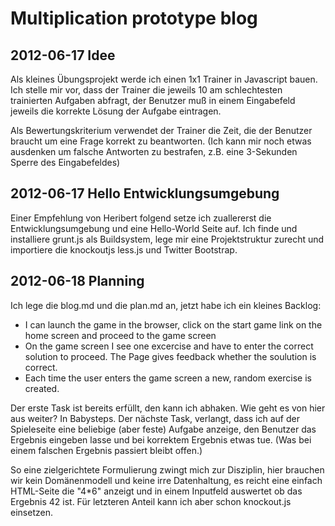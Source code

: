 # Multiplication prototype blog

## 2012-06-17 Idee

Als kleines Übungsprojekt werde ich einen 1x1 Trainer in Javascript bauen. Ich stelle mir vor, dass der Trainer
die jeweils 10 am schlechtesten trainierten Aufgaben abfragt, der Benutzer muß in einem Eingabefeld jeweils die korrekte
Lösung der Aufgabe eintragen.

Als Bewertungskriterium verwendet der Trainer die
Zeit, die der Benutzer braucht um eine Frage korrekt zu beantworten. (Ich kann mir noch etwas ausdenken um
falsche Antworten zu bestrafen, z.B. eine 3-Sekunden Sperre des Eingabefeldes)

## 2012-06-17 Hello Entwicklungsumgebung

Einer Empfehlung von Heribert folgend setze ich zuallererst die Entwicklungsumgebung und eine Hello-World Seite
auf. Ich finde und installiere grunt.js als Buildsystem, lege mir eine Projektstruktur zurecht und importiere
die knockoutjs less.js und Twitter Bootstrap.

## 2012-06-18 Planning

Ich lege die blog.md und die plan.md an, jetzt habe ich ein kleines Backlog:

* I can launch the game in the browser, click on the start game link on the home screen and proceed to the game screen
* On the game screen I see one excercise and have to enter the correct solution to proceed. The Page gives feedback whether the soulution is correct.
* Each time the user enters the game screen a new, random exercise is created.

Der erste Task ist bereits erfüllt, den kann ich abhaken. Wie geht es von hier aus weiter? In Babysteps. Der nächste
Task, verlangt, dass ich auf der Spieleseite eine beliebige (aber feste) Aufgabe anzeige, den Benutzer das Ergebnis
eingeben lasse und bei korrektem Ergebnis etwas tue. (Was bei einem falschen Ergebnis passiert bleibt offen.)

So eine zielgerichtete Formulierung zwingt mich zur Disziplin, hier brauchen wir kein Domänenmodell und keine
irre Datenhaltung, es reicht eine einfach HTML-Seite die "4*6" anzeigt und in einem Inputfeld auswertet ob
das Ergebnis 42 ist. Für letzteren Anteil kann ich aber schon knockout.js einsetzen.